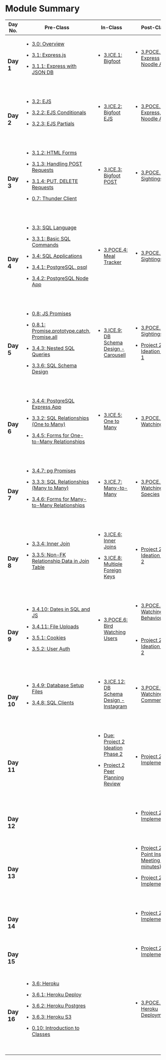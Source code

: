 # Module Summary

| Day No.         | Pre-Class                                                                                                                                                                                                                                                                                                                                                                                                                                                                                                 | In-Class                                                                                                                                                                                                                           | Post-Class                                                                                                                                                                                                                                           |
| --------------- | --------------------------------------------------------------------------------------------------------------------------------------------------------------------------------------------------------------------------------------------------------------------------------------------------------------------------------------------------------------------------------------------------------------------------------------------------------------------------------------------------------- | ---------------------------------------------------------------------------------------------------------------------------------------------------------------------------------------------------------------------------------- | ---------------------------------------------------------------------------------------------------------------------------------------------------------------------------------------------------------------------------------------------------- |
| <h3>Day 1</h3>  | <ul><li><a href="day-1/pre-class/3.0-module-3-overview.md">3.0: Overview</a></li></ul><ul><li><a href="day-1/pre-class/3.1-express-js.md">3.1: Express.js</a></li></ul><ul><li><a href="day-1/pre-class/3.1.1-express-with-json-db.md">3.1.1: Express with JSON DB</a></li></ul><p><br></p>                                                                                                                                                                                                               | <ul><li><a href="day-1/in-class/3.ice.1-bigfoot.md">3.ICE.1: Bigfoot</a></li></ul><p><br></p>                                                                                                                                      | <ul><li><a href="day-1/post-class/3.poce.1-express-noodle-app.md">3.POCE.1: Express Noodle App</a></li></ul><p><br></p>                                                                                                                              |
| <h3>Day 2</h3>  | <ul><li><a href="day-2/pre-class/3.2-ejs.md">3.2: EJS</a></li></ul><ul><li><a href="day-2/pre-class/3.2.2-ejs-conditionals.md">3.2.2: EJS Conditionals</a></li></ul><ul><li><a href="day-2/pre-class/3.2.3-advanced-ejs.md">3.2.3: EJS Partials</a></li></ul><p><br></p>                                                                                                                                                                                                                                  | <ul><li><a href="day-2/in-class/3.ice.2-bigfoot-ejs.md">3.ICE.2: Bigfoot EJS</a></li></ul><p><br></p>                                                                                                                              | <ul><li><a href="day-2/post-class/3.poce.2-express-ejs-noodle-app.md">3.POCE.2: Express, EJS Noodle App</a></li></ul><p><br></p>                                                                                                                     |
| <h3>Day 3</h3>  | <ul><li><a href="day-3/pre-class/3.1.2-html-forms.md">3.1.2: HTML Forms</a></li></ul><ul><li><a href="day-3/pre-class/3.1.3-handling-post-requests.md">3.1.3: Handling POST Requests</a></li></ul><ul><li><a href="day-3/pre-class/3.1.4-put-delete-requests.md">3.1.4: PUT, DELETE Requests</a></li></ul><ul><li><a href="day-3/pre-class/0.7-postman.md">0.7: Thunder Client</a></li></ul><p><br></p>                                                                                                   | <ul><li><a href="day-3/in-class/3.ice.3-bigfoot-post.md">3.ICE.3: Bigfoot POST</a></li></ul><p><br></p>                                                                                                                            | <ul><li><a href="day-3/post-class/3.poce.3-express-ufos.md">3.POCE.3: UFO Sightings</a></li></ul><p><br></p>                                                                                                                                         |
| <h3>Day 4</h3>  | <ul><li><a href="day-4/pre-class/3.3-sql-language.md">3.3: SQL Language</a></li></ul><ul><li><a href="day-4/pre-class/3.3.1-basic-sql-commands.md">3.3.1: Basic SQL Commands</a></li></ul><ul><li><a href="day-4/pre-class/3.4-sql-applications.md">3.4: SQL Applications</a></li></ul><ul><li><a href="day-4/pre-class/3.4.1-postgresql-psql.md">3.4.1: PostgreSQL, psql</a></li></ul><ul><li><a href="day-4/pre-class/3.4.2-postgresql-node-app.md">3.4.2: PostgreSQL Node App</a></li></ul><p><br></p> | <ul><li><a href="day-4/in-class/3.poce.4-sql-meal-keeper.md">3.POCE.4: Meal Tracker</a></li></ul><p><br></p>                                                                                                                       | <ul><li><a href="day-4/post-class/3.poce.3-express-ufos.md">3.POCE.3: UFO Sightings</a></li></ul><p><br></p>                                                                                                                                         |
| <h3>Day 5</h3>  | <ul><li><a href="day-5/pre-class/0.8-js-promises.md">0.8: JS Promises</a></li></ul><ul><li><a href="day-5/pre-class/0.8.1-promise.prototype.catch-promise.all.md">0.8.1: Promise.prototype.catch, Promise.all</a></li></ul><ul><li><a href="day-5/pre-class/3.4.3-nested-sql-queries.md">3.4.3: Nested SQL Queries</a></li></ul><ul><li><a href="day-5/pre-class/3.3.6-sql-schema-design.md">3.3.6: SQL Schema Design</a></li></ul><p><br></p>                                                            | <ul><li><a href="day-5/in-class/3.ice.9-db-schema-design-carousell.md">3.ICE.9: DB Schema Design - Carousell</a></li></ul><p><br></p>                                                                                              | <ul><li><a href="day-5/post-class/3.poce.3-express-ufos.md">3.POCE.3: UFO Sightings</a></li></ul><ul><li><a href="day-5/post-class/project-2-server-side-app.md">Project 2 Ideation Phase 1</a></li></ul><p><br></p>                                 |
| <h3>Day 6</h3>  | <ul><li><a href="day-6/pre-class/3.4.4-postgresql-express-app.md">3.4.4: PostgreSQL Express App</a></li></ul><ul><li><a href="day-6/pre-class/3.3.2-sql-relationships-one-to-many.md">3.3.2: SQL Relationships (One to Many)</a></li></ul><ul><li><a href="day-6/pre-class/3.4.5-forms-for-one-to-many-relationships.md">3.4.5: Forms for One-to-Many Relationships</a></li></ul><p><br></p>                                                                                                              | <ul><li><a href="day-6/in-class/3.ice.5-one-to-many.md">3.ICE.5: One to Many</a></li></ul><p><br></p>                                                                                                                              | <ul><li><a href="day-6/post-class/3.poce.5-bird-watching.md">3.POCE.5: Bird Watching</a></li></ul><p><br></p>                                                                                                                                        |
| <h3>Day 7</h3>  | <ul><li><a href="day-7/pre-class/3.4.7-pg-promises.md">3.4.7: pg Promises</a></li></ul><ul><li><a href="day-7/pre-class/3.3.3-sql-relationships-many-to-many.md">3.3.3: SQL Relationships (Many to Many)</a></li></ul><ul><li><a href="day-7/pre-class/3.4.6-forms-for-many-to-many-relationships.md">3.4.6: Forms for Many-to-Many Relationships</a></li></ul><p><br></p>                                                                                                                                | <ul><li><a href="day-7/in-class/3.ice.7-many-to-many.md">3.ICE.7: Many-to-Many</a></li></ul><p><br></p>                                                                                                                            | <ul><li><a href="day-7/post-class/3.poce.7-bird-watching-species.md">3.POCE.7: Bird Watching Species</a></li></ul><p><br></p>                                                                                                                        |
| <h3>Day 8</h3>  | <ul><li><a href="day-8/pre-class/3.3.4-inner-join.md">3.3.4: Inner Join</a></li></ul><ul><li><a href="day-8/pre-class/3.3.5-non-fk-relationship-data-in-join-table.md">3.3.5: Non-FK Relationship Data in Join Table</a></li></ul><p><br></p>                                                                                                                                                                                                                                                             | <ul><li><a href="day-8/in-class/3.ice.6-inner-join.md">3.ICE.6: Inner Joins</a></li></ul><ul><li><a href="day-8/in-class/3.ice.8-multi-foreign-key.md">3.ICE.8: Multiple Foreign Keys</a></li></ul><p><br></p>                     | <ul><li><a href="day-8/post-class/project-2-server-side-app.md">Project 2 Ideation Phase 2</a></li></ul><p><br></p>                                                                                                                                  |
| <h3>Day 9</h3>  | <ul><li><a href="day-9/pre-class/3.4.10-dates-in-sql-and-js.md">3.4.10: Dates in SQL and JS</a></li></ul><ul><li><a href="day-9/pre-class/3.4.11-file-uploads.md">3.4.11: File Uploads</a></li></ul><ul><li><a href="day-9/pre-class/3.5.1-cookies.md">3.5.1: Cookies</a></li></ul><ul><li><a href="day-9/pre-class/3.5.2-user-auth.md">3.5.2: User Auth</a></li></ul><p><br></p>                                                                                                                         | <ul><li><a href="day-9/in-class/3.poce.6-bird-watching-users.md">3.POCE.6: Bird Watching Users</a></li></ul><p><br></p>                                                                                                            | <ul><li><a href="day-9/post-class/3.poce.8-bird-watching-behaviour.md">3.POCE.8: Bird Watching Behaviour</a></li></ul><p><br></p><ul><li><a href="day-9/post-class/project-2-server-side-app.md">Project 2 Ideation Phase 2</a></li></ul><p><br></p> |
| <h3>Day 10</h3> | <ul><li><a href="day-10/pre-class/3.4.9-database-setup-files.md">3.4.9: Database Setup Files</a></li></ul><ul><li><a href="day-10/pre-class/3.4.8-sql-clients.md">3.4.8: SQL Clients</a></li></ul><p><br></p>                                                                                                                                                                                                                                                                                             | <ul><li><a href="day-10/in-class/3.ice.12-db-schema-design-instagram.md">3.ICE.12: DB Schema Design - Instagram</a></li></ul><p><br></p>                                                                                           | <ul><li><a href="day-10/post-class/3.poce.9-bird-watching-comments.md">3.POCE.9: Bird Watching Comments</a></li></ul><p><br></p>                                                                                                                     |
| <h3>Day 11</h3> | <p><br></p>                                                                                                                                                                                                                                                                                                                                                                                                                                                                                               | <ul><li><a href="day-11/in-class/project-2-server-side-app.md">Due: Project 2 Ideation Phase 2</a></li></ul><ul><li><a href="day-11/in-class/project-2-server-side-app.md">Project 2 Peer Planning Review</a></li></ul><p><br></p> | <ul><li><a href="day-11/post-class/project-2-server-side-app.md">Project 2 Implementation</a></li></ul><p><br></p>                                                                                                                                   |
| <h3>Day 12</h3> | <p><br></p>                                                                                                                                                                                                                                                                                                                                                                                                                                                                                               | <p><br></p>                                                                                                                                                                                                                        | <ul><li><a href="day-12/post-class/project-2-server-side-app.md">Project 2 Implementation</a></li></ul><p><br></p>                                                                                                                                   |
| <h3>Day 13</h3> | <p><br></p>                                                                                                                                                                                                                                                                                                                                                                                                                                                                                               | <p><br></p>                                                                                                                                                                                                                        | <ul><li><a href="day-13/post-class/project-2-server-side-app.md">Project 2 Mid-Point Instructor Meeting (30 minutes)</a></li></ul><ul><li><a href="day-13/post-class/project-2-server-side-app.md">Project 2 Implementation</a></li></ul><p><br></p> |
| <h3>Day 14</h3> | <p><br></p>                                                                                                                                                                                                                                                                                                                                                                                                                                                                                               | <p><br></p>                                                                                                                                                                                                                        | <ul><li><a href="day-14/post-class/project-2-server-side-app.md">Project 2 Implementation</a></li></ul><p><br></p>                                                                                                                                   |
| <h3>Day 15</h3> | <p><br></p>                                                                                                                                                                                                                                                                                                                                                                                                                                                                                               | <p><br></p>                                                                                                                                                                                                                        | <ul><li><a href="day-15/post-class/project-2-server-side-app.md">Project 2 Implementation</a></li></ul><p><br></p>                                                                                                                                   |
| <h3>Day 16</h3> | <ul><li><a href="day-16/pre-class/3.6-heroku.md">3.6: Heroku</a></li></ul><ul><li><a href="day-16/pre-class/3.6.1-heroku-deploy.md">3.6.1: Heroku Deploy</a></li></ul><ul><li><a href="day-16/pre-class/3.6.2-heroku-postgres.md">3.6.2: Heroku Postgres</a></li></ul><ul><li><a href="day-16/pre-class/3.6.3-heroku-s3.md">3.6.3: Heroku S3</a></li></ul><ul><li><a href="day-16/pre-class/0.10-introduction-to-classes.md">0.10: Introduction to Classes</a></li></ul><p><br></p>                       | <p><br></p>                                                                                                                                                                                                                        | <ul><li><a href="day-16/post-class/3.poce.11-heroku-deployment.md">3.POCE.11: Heroku Deployment</a></li></ul><p><br></p>                                                                                                                             |
